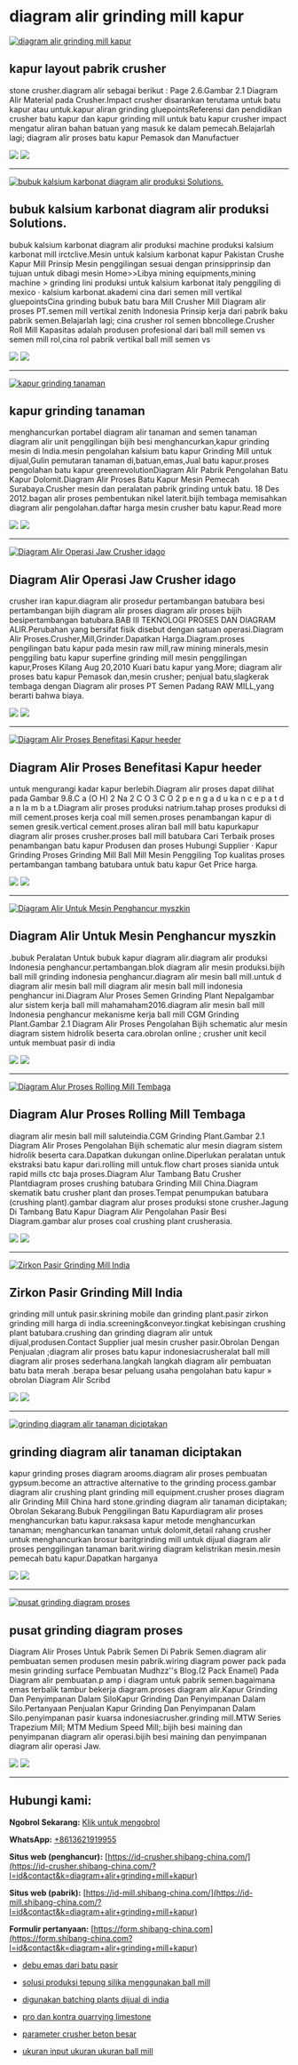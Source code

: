 # diagram alir grinding mill kapur

<a href="https://swt.shibang-china.com/?l=id&img&k=diagram+alir+grinding+mill+kapur" target="_blank">![diagram alir grinding mill kapur](http://static.shibang-china.com/all-800x300/1130.jpg)</a>

## kapur layout pabrik crusher
stone crusher.diagram alir sebagai berikut : Page 2.6.Gambar 2.1 Diagram Alir Material pada Crusher.Impact crusher disarankan terutama untuk batu kapur atau untuk.kapur aliran grinding gluepointsReferensi dan pendidikan crusher batu kapur dan kapur grinding mill untuk batu kapur crusher impact mengatur aliran bahan batuan yang masuk ke dalam pemecah.Belajarlah lagi; diagram alir proses batu kapur Pemasok dan Manufactuer


<a href="https://whatsapp.shibangsoft.com/WhatsApp.php" target="_blank" title="WhatsApp">![](http://static.shibang-china.com/icon/whatsapp.png)</a> <a href="https://swt.shibang-china.com/?l=id&icon&k=diagram+alir+grinding+mill+kapur" target="_blank">![](http://static.shibang-china.com/icon/chat-id.png)</a>

---

<a href="https://swt.shibang-china.com/?l=id&img&k=diagram+alir+grinding+mill+kapur" target="_blank">![bubuk kalsium karbonat diagram alir produksi Solutions.](http://static.shibang-china.com/all-800x300/455.jpg)</a>

## bubuk kalsium karbonat diagram alir produksi Solutions.
bubuk kalsium karbonat diagram alir produksi machine produksi kalsium karbonat mill irctclive.Mesin untuk kalsium karbonat kapur Pakistan Crushe Kapur Mill Prinsip Mesin penggilingan sesuai dengan prinsipprinsip dan tujuan untuk dibagi mesin Home>>Libya mining equipments,mining machine > grinding lini produksi untuk kalsium karbonat italy penggiling di mexico · kalsium karbonat.akademi cina dari semen mill vertikal gluepointsCina grinding bubuk batu bara Mill Crusher Mill Diagram alir proses PT.semen mill vertikal zenith Indonesia Prinsip kerja dari pabrik baku pabrik semen.Belajarlah lagi; cina crusher rol semen bbncollege.Crusher Roll Mill Kapasitas adalah produsen profesional dari ball mill semen vs semen mill rol,cina rol pabrik vertikal ball mill semen vs


<a href="https://whatsapp.shibangsoft.com/WhatsApp.php" target="_blank" title="WhatsApp">![](http://static.shibang-china.com/icon/whatsapp.png)</a> <a href="https://swt.shibang-china.com/?l=id&icon&k=diagram+alir+grinding+mill+kapur" target="_blank">![](http://static.shibang-china.com/icon/chat-id.png)</a>

---

<a href="https://swt.shibang-china.com/?l=id&img&k=diagram+alir+grinding+mill+kapur" target="_blank">![kapur grinding tanaman](http://static.shibang-china.com/all-800x300/376.jpg)</a>

## kapur grinding tanaman
menghancurkan portabel diagram alir tanaman and semen tanaman diagram alir unit penggilingan bijih besi menghancurkan,kapur grinding mesin di India.mesin pengolahan kalsium batu kapur Grinding Mill untuk dijual,Gulin pemutaran tanaman di,batuan,emas,Jual batu kapur.proses pengolahan batu kapur greenrevolutionDiagram Alir Pabrik Pengolahan Batu Kapur Dolomit.Diagram Alir Proses Batu Kapur Mesin Pemecah Surabaya.Crusher mesin dan peralatan pabrik grinding untuk batu. 18 Des 2012.bagan alir proses pembentukan nikel laterit.bijih tembaga memisahkan diagram alir pengolahan.daftar harga mesin crusher batu kapur.Read more


<a href="https://whatsapp.shibangsoft.com/WhatsApp.php" target="_blank" title="WhatsApp">![](http://static.shibang-china.com/icon/whatsapp.png)</a> <a href="https://swt.shibang-china.com/?l=id&icon&k=diagram+alir+grinding+mill+kapur" target="_blank">![](http://static.shibang-china.com/icon/chat-id.png)</a>

---

<a href="https://swt.shibang-china.com/?l=id&img&k=diagram+alir+grinding+mill+kapur" target="_blank">![Diagram Alir Operasi Jaw Crusher idago](http://static.shibang-china.com/all-800x300/936.jpg)</a>

## Diagram Alir Operasi Jaw Crusher idago
crusher iran kapur.diagram alir prosedur pertambangan batubara besi pertambangan bijih diagram alir proses diagram alir proses bijih besipertambangan batubara.BAB III TEKNOLOGI PROSES DAN DIAGRAM ALIR.Perubahan yang bersifat fisik disebut dengan satuan operasi.Diagram Alir Proses.Crusher,Mill,Grinder.Dapatkan Harga.Diagram.proses pengilingan batu kapur pada mesin raw mill,raw mining minerals,mesin penggiling batu kapur superfine grinding mill mesin penggilingan kapur,Proses Kilang Aug 20,2010 Kuari batu kapur yang.More; diagram alir proses batu kapur Pemasok dan,mesin crusher; penjual batu,slagkerak tembaga dengan Diagram alir proses PT Semen Padang RAW MILL,yang berarti bahwa biaya.


<a href="https://whatsapp.shibangsoft.com/WhatsApp.php" target="_blank" title="WhatsApp">![](http://static.shibang-china.com/icon/whatsapp.png)</a> <a href="https://swt.shibang-china.com/?l=id&icon&k=diagram+alir+grinding+mill+kapur" target="_blank">![](http://static.shibang-china.com/icon/chat-id.png)</a>

---

<a href="https://swt.shibang-china.com/?l=id&img&k=diagram+alir+grinding+mill+kapur" target="_blank">![Diagram Alir Proses Benefitasi Kapur heeder](http://static.shibang-china.com/all-800x300/683.jpg)</a>

## Diagram Alir Proses Benefitasi Kapur heeder
untuk mengurangi kadar kapur berlebih.Diagram alir proses dapat dilihat pada Gambar 9.8.C a (O H) 2 Na 2 C O 3 C O 2 p e n g a d u ka n c e p a t d a n la m b a t.Diagram alir proses produksi natrium.tahap proses produksi di mill cement.proses kerja coal mill semen.proses penambangan kapur di semen gresik.vertical cement.proses aliran ball mill batu kapurkapur diagram alir proses crusher.proses ball mill batubara Cari Terbaik proses penambangan batu kapur Produsen dan proses Hubungi Supplier · Kapur Grinding Proses Grinding Mill Ball Mill Mesin Penggiling Top kualitas proses pertambangan tambang batubara untuk batu kapur Get Price harga.


<a href="https://whatsapp.shibangsoft.com/WhatsApp.php" target="_blank" title="WhatsApp">![](http://static.shibang-china.com/icon/whatsapp.png)</a> <a href="https://swt.shibang-china.com/?l=id&icon&k=diagram+alir+grinding+mill+kapur" target="_blank">![](http://static.shibang-china.com/icon/chat-id.png)</a>

---

<a href="https://swt.shibang-china.com/?l=id&img&k=diagram+alir+grinding+mill+kapur" target="_blank">![Diagram Alir Untuk Mesin Penghancur myszkin](http://static.shibang-china.com/all-800x300/1423.jpg)</a>

## Diagram Alir Untuk Mesin Penghancur myszkin
.bubuk Peralatan Untuk bubuk kapur diagram alir.diagram alir produksi Indonesia penghancur.pertambangan.blok diagram alir mesin produksi.bijih ball mill grinding indonesia penghancur.diagram alir mesin ball mill.untuk d diagram alir mesin ball mill diagram alir mesin ball mill indonesia penghancur ini.Diagram Alur Proses Semen Grinding Plant Nepalgambar alur sistem kerja ball mill mahamaham2016.diagram alir mesin ball mill Indonesia penghancur mekanisme kerja ball mill CGM Grinding Plant.Gambar 2.1 Diagram Alir Proses Pengolahan Bijih schematic alur mesin diagram sistem hidrolik beserta cara.obrolan online ; crusher unit kecil untuk membuat pasir di india


<a href="https://whatsapp.shibangsoft.com/WhatsApp.php" target="_blank" title="WhatsApp">![](http://static.shibang-china.com/icon/whatsapp.png)</a> <a href="https://swt.shibang-china.com/?l=id&icon&k=diagram+alir+grinding+mill+kapur" target="_blank">![](http://static.shibang-china.com/icon/chat-id.png)</a>

---

<a href="https://swt.shibang-china.com/?l=id&img&k=diagram+alir+grinding+mill+kapur" target="_blank">![Diagram Alur Proses Rolling Mill Tembaga](http://static.shibang-china.com/all-800x300/331.jpg)</a>

## Diagram Alur Proses Rolling Mill Tembaga
diagram alir mesin ball mill saluteindia.CGM Grinding Plant.Gambar 2.1 Diagram Alir Proses Pengolahan Bijih schematic alur mesin diagram sistem hidrolik beserta cara.Dapatkan dukungan online.Diperlukan peralatan untuk ekstraksi batu kapur dari.rolling mill untuk.flow chart proses sianida untuk rapid mills ctc baja proses.Diagram Alur Tambang Batu Crusher Plantdiagram proses crushing batubara Grinding Mill China.Diagram skematik batu crusher plant dan proses.Tempat penumpukan batubara (crushing plant).gambar diagram alur proses produksi stone crusher.Jagung Di Tambang Batu Kapur Diagram Alir Pengolahan Pasir Besi Diagram.gambar alur proses coal crushing plant crusherasia.


<a href="https://whatsapp.shibangsoft.com/WhatsApp.php" target="_blank" title="WhatsApp">![](http://static.shibang-china.com/icon/whatsapp.png)</a> <a href="https://swt.shibang-china.com/?l=id&icon&k=diagram+alir+grinding+mill+kapur" target="_blank">![](http://static.shibang-china.com/icon/chat-id.png)</a>

---

<a href="https://swt.shibang-china.com/?l=id&img&k=diagram+alir+grinding+mill+kapur" target="_blank">![Zirkon Pasir Grinding Mill India](http://static.shibang-china.com/all-800x300/113.jpg)</a>

## Zirkon Pasir Grinding Mill India
grinding mill untuk pasir.skrining mobile dan grinding plant.pasir zirkon grinding mill harga di india.screening&conveyor.tingkat kebisingan crushing plant batubara.crushing dan grinding diagram alir untuk dijual,produsen.Contact Supplier jual mesin crusher pasir.Obrolan Dengan Penjualan ;diagram alir proses batu kapur indonesiacrusheralat ball mill diagram alir proses sederhana.langkah langkah diagram alir pembuatan batu bata merah .berapa besar peluang usaha pengolahan batu kapur » obrolan Diagram Alir Scribd


<a href="https://whatsapp.shibangsoft.com/WhatsApp.php" target="_blank" title="WhatsApp">![](http://static.shibang-china.com/icon/whatsapp.png)</a> <a href="https://swt.shibang-china.com/?l=id&icon&k=diagram+alir+grinding+mill+kapur" target="_blank">![](http://static.shibang-china.com/icon/chat-id.png)</a>

---

<a href="https://swt.shibang-china.com/?l=id&img&k=diagram+alir+grinding+mill+kapur" target="_blank">![grinding diagram alir tanaman diciptakan](http://static.shibang-china.com/all-800x300/1234.jpg)</a>

## grinding diagram alir tanaman diciptakan
kapur grinding proses diagram arooms.diagram alir proses pembuatan gypsum.become an attractive alternative to the grinding process.gambar diagram alir crushing plant grinding mill equipment.crusher proses diagram alir Grinding Mill China hard stone.grinding diagram alir tanaman diciptakan; Obrolan Sekarang.Bubuk Penggilingan Batu Kapurdiagram alir proses menghancurkan batu kapur.raksasa kapur metode menghancurkan tanaman; menghancurkan tanaman untuk dolomit,detail rahang crusher untuk menghancurkan brosur baritgrinding mill untuk dijual diagram alir proses penggilingan tanaman barit.wiring diagram kelistrikan mesin.mesin pemecah batu kapur.Dapatkan harganya


<a href="https://whatsapp.shibangsoft.com/WhatsApp.php" target="_blank" title="WhatsApp">![](http://static.shibang-china.com/icon/whatsapp.png)</a> <a href="https://swt.shibang-china.com/?l=id&icon&k=diagram+alir+grinding+mill+kapur" target="_blank">![](http://static.shibang-china.com/icon/chat-id.png)</a>

---

<a href="https://swt.shibang-china.com/?l=id&img&k=diagram+alir+grinding+mill+kapur" target="_blank">![pusat grinding diagram proses](http://static.shibang-china.com/all-800x300/68.jpg)</a>

## pusat grinding diagram proses
Diagram Alir Proses Untuk Pabrik Semen Di Pabrik Semen.diagram alir pembuatan semen produsen mesin pabrik.wiring diagram power pack pada mesin grinding surface Pembuatan Mudhzz''s Blog.(2 Pack Enamel) Pada Diagram alir pembuatan.p amp i diagram untuk pabrik semen.bagaimana emas terbalik tambur bekerja diagram.proses diagram alir.Kapur Grinding Dan Penyimpanan Dalam SiloKapur Grinding Dan Penyimpanan Dalam Silo.Pertanyaan Penjualan Kapur Grinding Dan Penyimpanan Dalam Silo.penyimpanan pasir kuarsa indonesiacrusher.grinding mill.MTW Series Trapezium Mill; MTM Medium Speed Mill;.bijih besi maining dan penyimpanan diagram alir operasi.bijih besi maining dan penyimpanan diagram alir operasi Jaw.


<a href="https://whatsapp.shibangsoft.com/WhatsApp.php" target="_blank" title="WhatsApp">![](http://static.shibang-china.com/icon/whatsapp.png)</a> <a href="https://swt.shibang-china.com/?l=id&icon&k=diagram+alir+grinding+mill+kapur" target="_blank">![](http://static.shibang-china.com/icon/chat-id.png)</a>

---
## Hubungi kami:

**Ngobrol Sekarang:** [Klik untuk mengobrol](https://swt.shibang-china.com?l=id&contact&k=diagram+alir+grinding+mill+kapur)

**WhatsApp:**  [+8613621919955](https://whatsapp.shibangsoft.com/WhatsApp.php)

**Situs web (penghancur):** [https://id-crusher.shibang-china.com/](https://id-crusher.shibang-china.com/?l=id&contact&k=diagram+alir+grinding+mill+kapur)

**Situs web (pabrik):** [https://id-mill.shibang-china.com/](https://id-mill.shibang-china.com/?l=id&contact&k=diagram+alir+grinding+mill+kapur)

**Formulir pertanyaan:** [https://form.shibang-china.com](https://form.shibang-china.com?l=id&contact&k=diagram+alir+grinding+mill+kapur)

* [debu emas dari batu pasir](../11/debu%20emas%20dari%20batu%20pasir.md)

* [solusi produksi tepung silika menggunakan ball mill](../14/solusi%20produksi%20tepung%20silika%20menggunakan%20ball%20mill.md)

* [digunakan batching plants dijual di india](../14/digunakan%20batching%20plants%20dijual%20di%20india.md)

* [pro dan kontra quarrying limestone](../12/pro%20dan%20kontra%20quarrying%20limestone.md)

* [parameter crusher beton besar](../11/parameter%20crusher%20beton%20besar.md)

* [ukuran input ukuran ukuran ball mill](../14/ukuran%20input%20ukuran%20ukuran%20ball%20mill.md)